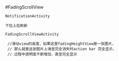 #FadingScrollView



    NotificationActivity

    下拉上拉刷新
 [](https://github.com/CNHTT/PullListView/blob/master/appimage/device-2017-05-08-114606.png  "NotificationActivity")


    FadingScrollViewActivity

     //滑动view的高度，如果这里fadingHeightView是一张图片，
     // 那么就是这张图片上滑至完全消失时action bar 完全显示，
     // 过程中透明度不断增加，直至完全显示

  []( https://github.com/CNHTT/PullListView/blob/master/appimage/device-2017-05-08-121310.png)
